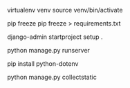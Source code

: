 virtualenv venv
source venv/bin/activate

pip freeze
pip freeze > requirements.txt

django-admin startproject setup .

python manage.py runserver

pip install python-dotenv



python manage.py collectstatic